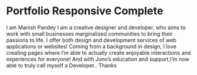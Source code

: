 # Portfolio Responsive Complete

I am Manish Pandey I am a creative designer and developer, who aims to work with small businesses  marginalized communities to bring their passions to life. I offer both design and development services 
of web applications or websites! Coming from a background in design, I love creating pages where I’m able
to actually create enjoyable interactions and experiences for everyone! And with Juno’s education and support,I’m now able to truly call myself a Developer.. Thanks 
